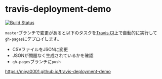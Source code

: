 # travis-deployment-demo

[![Build Status](https://travis-ci.org/miya0001/travis-deployment-demo.svg?branch=master)](https://travis-ci.org/miya0001/travis-deployment-demo)

`master`ブランチで変更があると以下のタスクを[Travis CI](https://travis-ci.org/)上で自動的に実行して`gh-pages`にデプロイします。

* CSVファイルをJSONに変更
* JSONが問題なく生成されているかを確認
* `gh-pages`ブランチに`push`

https://miya0001.github.io/travis-deployment-demo
